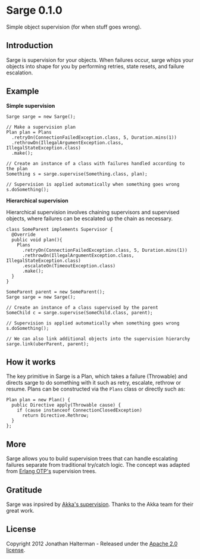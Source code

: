 # Sarge 0.1.0

Simple object supervision (for when stuff goes wrong).

## Introduction

Sarge is supervision for your objects. When failures occur, sarge whips your objects into shape for you by performing retries, state resets, and failure escalation.

## Example

**Simple supervision**

	Sarge sarge = new Sarge();

    // Make a supervision plan
    Plan plan = Plans
      .retryOn(ConnectionFailedException.class, 5, Duration.mins(1))
      .rethrowOn(IllegalArgumentException.class, IllegalStateException.class)
      .make();

    // Create an instance of a class with failures handled according to the plan
    Something s = sarge.supervise(Something.class, plan);
     
    // Supervision is applied automatically when something goes wrong
    s.doSomething();
    
**Hierarchical supervision**

Hierarchical supervision involves chaining supervisors and supervised objects, where failures can be escalated up the chain as necessary.

    class SomeParent implements Supervisor {
      @Override
      public void plan(){
        Plans
          .retryOn(ConnectionFailedException.class, 5, Duration.mins(1))
          .rethrowOn(IllegalArgumentException.class, IllegalStateException.class)
          .escalateOn(TimeoutException.class)
          .make(); 
      }
    }
     
    SomeParent parent = new SomeParent();
    Sarge sarge = new Sarge();
     
    // Create an instance of a class supervised by the parent
    SomeChild c = sarge.supervise(SomeChild.class, parent);
     
    // Supervision is applied automatically when something goes wrong
    s.doSomething();
    
	// We can also link additional objects into the supervision hierarchy
	sarge.link(uberParent, parent);
	
## How it works

The key primitive in Sarge is a Plan, which takes a failure (Throwable) and directs sarge to do something with it such as retry, escalate, rethrow or resume. Plans can be constructed via the `Plans` class or directly such as:

    Plan plan = new Plan() {
      public Directive apply(Throwable cause) {
        if (cause instanceof ConnectionClosedException)
          return Directive.Rethrow;
      }
    };	
	
## More

Sarge allows you to build supervision trees that can handle escalating failures separate from traditional try/catch logic. The concept was adapted from [Erlang OTP's](http://www.erlang.org/doc/design_principles/des_princ.html) supervision trees.

	
## Gratitude

Sarge was inpsired by [Akka's supervision](http://akka.io). Thanks to the Akka team for their great work.

## License

Copyright 2012 Jonathan Halterman - Released under the [Apache 2.0 license](http://www.apache.org/licenses/LICENSE-2.0.html).
